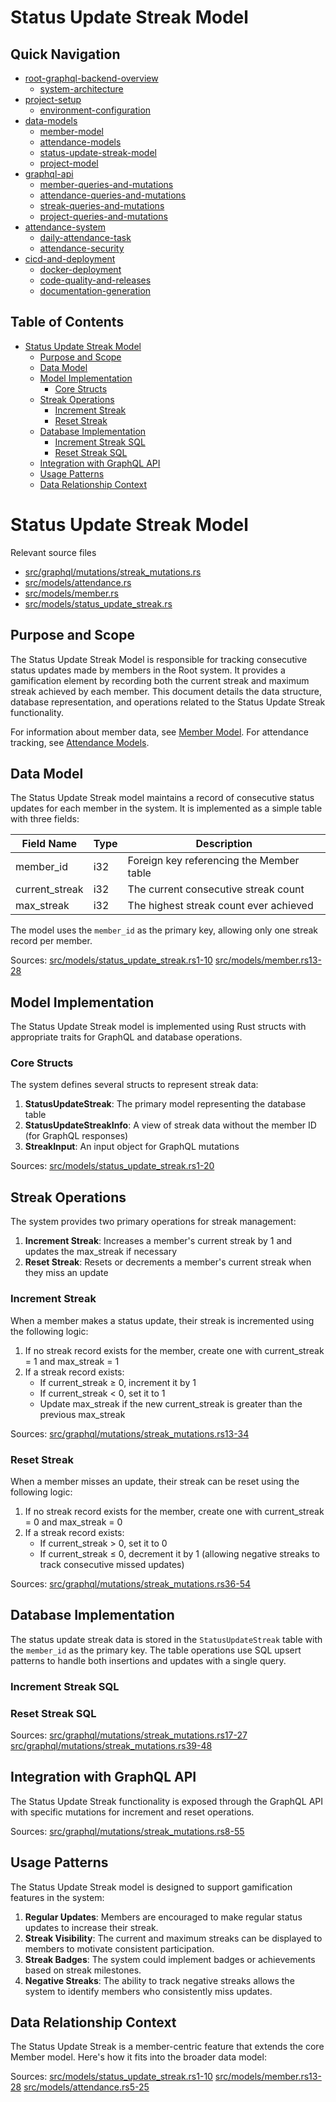 #  Status Update Streak Model

## Quick Navigation

- [root-graphql-backend-overview](1-root-graphql-backend-overview.md)
  - [system-architecture](1.1-system-architecture.md)
- [project-setup](2-project-setup.md)
  - [environment-configuration](2.1-environment-configuration.md)
- [data-models](3-data-models.md)
  - [member-model](3.1-member-model.md)
  - [attendance-models](3.2-attendance-models.md)
  - [status-update-streak-model](3.3-status-update-streak-model.md)
  - [project-model](3.4-project-model.md)
- [graphql-api](4-graphql-api.md)
  - [member-queries-and-mutations](4.1-member-queries-and-mutations.md)
  - [attendance-queries-and-mutations](4.2-attendance-queries-and-mutations.md)
  - [streak-queries-and-mutations](4.3-streak-queries-and-mutations.md)
  - [project-queries-and-mutations](4.4-project-queries-and-mutations.md)
- [attendance-system](5-attendance-system.md)
  - [daily-attendance-task](5.1-daily-attendance-task.md)
  - [attendance-security](5.2-attendance-security.md)
- [cicd-and-deployment](6-cicd-and-deployment.md)
  - [docker-deployment](6.1-docker-deployment.md)
  - [code-quality-and-releases](6.2-code-quality-and-releases.md)
  - [documentation-generation](6.3-documentation-generation.md)

## Table of Contents

- [Status Update Streak Model](#status-update-streak-model)
  - [Purpose and Scope](#purpose-and-scope)
  - [Data Model](#data-model)
  - [Model Implementation](#model-implementation)
    - [Core Structs](#core-structs)
  - [Streak Operations](#streak-operations)
    - [Increment Streak](#increment-streak)
    - [Reset Streak](#reset-streak)
  - [Database Implementation](#database-implementation)
    - [Increment Streak SQL](#increment-streak-sql)
    - [Reset Streak SQL](#reset-streak-sql)
  - [Integration with GraphQL API](#integration-with-graphql-api)
  - [Usage Patterns](#usage-patterns)
  - [Data Relationship Context](#data-relationship-context)

# Status Update Streak Model

Relevant source files

* [src/graphql/mutations/streak\_mutations.rs](https://github.com/nitronium-ops/root/blob/f2ed7e90/src/graphql/mutations/streak_mutations.rs)
* [src/models/attendance.rs](https://github.com/nitronium-ops/root/blob/f2ed7e90/src/models/attendance.rs)
* [src/models/member.rs](https://github.com/nitronium-ops/root/blob/f2ed7e90/src/models/member.rs)
* [src/models/status\_update\_streak.rs](https://github.com/nitronium-ops/root/blob/f2ed7e90/src/models/status_update_streak.rs)

## Purpose and Scope

The Status Update Streak Model is responsible for tracking consecutive status updates made by members in the Root system. It provides a gamification element by recording both the current streak and maximum streak achieved by each member. This document details the data structure, database representation, and operations related to the Status Update Streak functionality.

For information about member data, see [Member Model](/nitronium-ops/root/3.1-member-model). For attendance tracking, see [Attendance Models](/nitronium-ops/root/3.2-attendance-models).

## Data Model

The Status Update Streak model maintains a record of consecutive status updates for each member in the system. It is implemented as a simple table with three fields:

| Field Name | Type | Description |
| --- | --- | --- |
| member\_id | i32 | Foreign key referencing the Member table |
| current\_streak | i32 | The current consecutive streak count |
| max\_streak | i32 | The highest streak count ever achieved |

The model uses the `member_id` as the primary key, allowing only one streak record per member.

Sources: [src/models/status\_update\_streak.rs1-10](https://github.com/nitronium-ops/root/blob/f2ed7e90/src/models/status_update_streak.rs#L1-L10) [src/models/member.rs13-28](https://github.com/nitronium-ops/root/blob/f2ed7e90/src/models/member.rs#L13-L28)

## Model Implementation

The Status Update Streak model is implemented using Rust structs with appropriate traits for GraphQL and database operations.

### Core Structs

The system defines several structs to represent streak data:

1. **StatusUpdateStreak**: The primary model representing the database table
2. **StatusUpdateStreakInfo**: A view of streak data without the member ID (for GraphQL responses)
3. **StreakInput**: An input object for GraphQL mutations

Sources: [src/models/status\_update\_streak.rs1-20](https://github.com/nitronium-ops/root/blob/f2ed7e90/src/models/status_update_streak.rs#L1-L20)

## Streak Operations

The system provides two primary operations for streak management:

1. **Increment Streak**: Increases a member's current streak by 1 and updates the max\_streak if necessary
2. **Reset Streak**: Resets or decrements a member's current streak when they miss an update

### Increment Streak

When a member makes a status update, their streak is incremented using the following logic:

1. If no streak record exists for the member, create one with current\_streak = 1 and max\_streak = 1
2. If a streak record exists:
   * If current\_streak ≥ 0, increment it by 1
   * If current\_streak < 0, set it to 1
   * Update max\_streak if the new current\_streak is greater than the previous max\_streak

Sources: [src/graphql/mutations/streak\_mutations.rs13-34](https://github.com/nitronium-ops/root/blob/f2ed7e90/src/graphql/mutations/streak_mutations.rs#L13-L34)

### Reset Streak

When a member misses an update, their streak can be reset using the following logic:

1. If no streak record exists for the member, create one with current\_streak = 0 and max\_streak = 0
2. If a streak record exists:
   * If current\_streak > 0, set it to 0
   * If current\_streak ≤ 0, decrement it by 1 (allowing negative streaks to track consecutive missed updates)

Sources: [src/graphql/mutations/streak\_mutations.rs36-54](https://github.com/nitronium-ops/root/blob/f2ed7e90/src/graphql/mutations/streak_mutations.rs#L36-L54)

## Database Implementation

The status update streak data is stored in the `StatusUpdateStreak` table with the `member_id` as the primary key. The table operations use SQL upsert patterns to handle both insertions and updates with a single query.

### Increment Streak SQL

### Reset Streak SQL

Sources: [src/graphql/mutations/streak\_mutations.rs17-27](https://github.com/nitronium-ops/root/blob/f2ed7e90/src/graphql/mutations/streak_mutations.rs#L17-L27) [src/graphql/mutations/streak\_mutations.rs39-48](https://github.com/nitronium-ops/root/blob/f2ed7e90/src/graphql/mutations/streak_mutations.rs#L39-L48)

## Integration with GraphQL API

The Status Update Streak functionality is exposed through the GraphQL API with specific mutations for increment and reset operations.

Sources: [src/graphql/mutations/streak\_mutations.rs8-55](https://github.com/nitronium-ops/root/blob/f2ed7e90/src/graphql/mutations/streak_mutations.rs#L8-L55)

## Usage Patterns

The Status Update Streak model is designed to support gamification features in the system:

1. **Regular Updates**: Members are encouraged to make regular status updates to increase their streak.
2. **Streak Visibility**: The current and maximum streaks can be displayed to members to motivate consistent participation.
3. **Streak Badges**: The system could implement badges or achievements based on streak milestones.
4. **Negative Streaks**: The ability to track negative streaks allows the system to identify members who consistently miss updates.

## Data Relationship Context

The Status Update Streak is a member-centric feature that extends the core Member model. Here's how it fits into the broader data model:

Sources: [src/models/status\_update\_streak.rs1-10](https://github.com/nitronium-ops/root/blob/f2ed7e90/src/models/status_update_streak.rs#L1-L10) [src/models/member.rs13-28](https://github.com/nitronium-ops/root/blob/f2ed7e90/src/models/member.rs#L13-L28) [src/models/attendance.rs5-25](https://github.com/nitronium-ops/root/blob/f2ed7e90/src/models/attendance.rs#L5-L25)